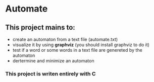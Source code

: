 # Automate

## This project mains to:
  - create an automaton from a text file (automate.txt)
  - visualize it by using __graphviz__ (you should install graphviz to do it)
  - test if a word or some words in a text file are genereted by the automaton
  - dertermine and minimize an automaton

### This project is writen entirely with C
